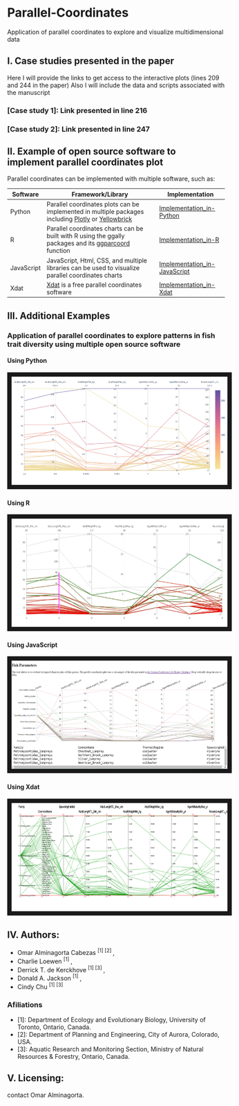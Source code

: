 # Parallel-Coordinates
Application of parallel coordinates to explore and visualize multidimensional data 

## I. Case studies presented in the paper
Here I will provide the links to get access to the interactive plots (lines 209 and 244 in the paper)
Also I will include the data and scripts associated with the manuscript
### [Case study 1]: Link presented in line 216

### [Case study 2]: Link presented in line 247


 ## II. Example of open source software to implement parallel coordinates plot
 Parallel coordinates can be implemented with multiple software, such as:

[Implementation_in-Xdat]: https://github.com/alminagorta/Parallel-Coordinates/tree/master/Xdat
[Plotly]: https://plotly.com/python/parallel-coordinates-plot/

Software | Framework/Library | Implementation
--- | --- | ---  
Python | Parallel coordinates plots can be implemented in multiple packages including [Plotly] or [Yellowbrick] | [Implementation_in-Python]
R | Parallel coordinates charts can be built with R using the ggally packages and its [ggparcoord] function | [Implementation_in-R]
JavaScript | JavaScript, Html, CSS, and multiple libraries can be used to visualize parallel coordinates charts | [Implementation_in-JavaScript]
Xdat | [Xdat] is a free parallel coordinates software | [Implementation_in-Xdat] |

[Implementation_in-Python]: https://github.com/alminagorta/Parallel-Coordinates/tree/master/Python
[Implementation_in-R]: https://github.com/alminagorta/Parallel-Coordinates/tree/master/R
[Implementation_in-JavaScript]: https://github.com/alminagorta/Parallel-Coordinates/tree/master/JavaScript

## III. Additional Examples
### Application of parallel coordinates to explore patterns in fish trait diversity using multiple open source software
#### Using Python
<a href="https://github.com/alminagorta/Parallel-Coordinates/tree/master/Python" target="_blank"><img src="https://github.com/alminagorta/Parallel-Coordinates/blob/master/Python/Parallel_Plot.png" 
alt="IMAGE ALT TEXT HERE" width="500" height="250" border="10" /></a>

#### Using R
<a href="https://github.com/alminagorta/Parallel-Coordinates/tree/master/R" target="_blank"><img src="https://github.com/alminagorta/Parallel-Coordinates/blob/master/R/Plot_fish_R.png" 
alt="IMAGE ALT TEXT HERE" width="500" height="250" border="10" /></a>

#### Using JavaScript
<a href="https://github.com/alminagorta/Parallel-Coordinates/tree/master/JavaScript" target="_blank"><img src="https://github.com/alminagorta/Parallel-Coordinates/blob/master/JavaScript/Fish_Example_JavaSc.png" 
alt="IMAGE ALT TEXT HERE" width="500" height="250" border="10" /></a>


#### Using Xdat
<a href="https://github.com/alminagorta/Parallel-Coordinates/tree/master/Xdat" target="_blank"><img src="https://github.com/alminagorta/Parallel-Coordinates/blob/master/Xdat/fish1.png" 
alt="IMAGE ALT TEXT HERE" width="500" height="250" border="10" /></a>


 [Xdat]: https://www.xdat.org/
 [Yellowbrick]: https://www.scikit-yb.org/en/latest/api/features/pcoords.html
 [ggparcoord]: https://www.r-graph-gallery.com/parallel-plot-ggally.html
[Matlab package]: https://www.mathworks.com/help/matlab/ref/parallelplot.html

## IV. Authors:


* Omar Alminagorta Cabezas <sup>[1] [2] </sup>, 
* Charlie Loewen <sup>[1] </sup>,
* Derrick T. de Kerckhove <sup>[1] [3] </sup>,
* Donald A. Jackson <sup>[1] </sup>, 
* Cindy Chu <sup>[1] [3] </sup>

### Afiliations
* [1]: Department of Ecology and Evolutionary Biology, University of Toronto, Ontario, Canada. 
* [2]: Department of Planning and Engineering, City of Aurora, Colorado, USA.
* [3]: Aquatic Research and Monitoring Section, Ministry of Natural Resources & Forestry, Ontario, Canada.


## V. Licensing:

contact Omar Alminagorta. 

